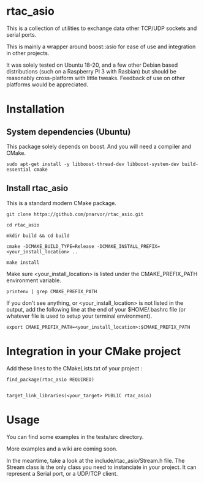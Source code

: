 # rtac_asio

This is a collection of utilities to exchange data other TCP/UDP sockets and
serial ports.

This is mainly a wrapper around boost::asio for ease of use and integration in
other projects.

It was solely tested on Ubuntu 18-20, and a few other Debian based distributions
(such on a Raspberry PI 3 with Rasbian) but should be reasonably cross-platform
with little tweaks. Feedback of use on other platforms would be appreciated.

# Installation

## System dependencies (Ubuntu)

This package solely depends on boost. And you will need a compiler and CMake.

```
sudo apt-get install -y libboost-thread-dev libboost-system-dev build-essential cmake
```

## Install rtac_asio

This is a standard modern CMake package.

```
git clone https://github.com/pnarvor/rtac_asio.git

cd rtac_asio

mkdir build && cd build

cmake -DCMAKE_BUILD_TYPE=Release -DCMAKE_INSTALL_PREFIX=<your_install_location> ..

make install
```

Make sure <your_install_location> is listed under the CMAKE_PREFIX_PATH
environment variable.

```
printenv | grep CMAKE_PREFIX_PATH
```

If you don't see anything, or <your_install_location> is not listed in the
output, add the following line at the end of your $HOME/.bashrc file (or whatever
file is used to setup your terminal environment).

```
export CMAKE_PREFIX_PATH=<your_install_location>:$CMAKE_PREFIX_PATH
```

# Integration in your CMake project

Add these lines to the CMakeLists.txt of your project :

```
find_package(rtac_asio REQUIRED)


target_link_libraries(<your_target> PUBLIC rtac_asio)
```


# Usage

You can find some examples in the tests/src directory.

More examples and a wiki are coming soon.

In the meantime, take a look at the include/rtac_asio/Stream.h file. The Stream
class is the only class you need to instanciate in your project. It can
represent a Serial port, or a UDP/TCP client.








